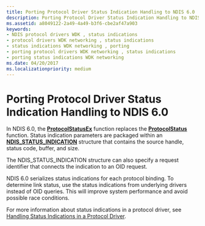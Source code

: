 ```yaml
---
title: Porting Protocol Driver Status Indication Handling to NDIS 6.0
description: Porting Protocol Driver Status Indication Handling to NDIS 6.0
ms.assetid: a8049122-2a49-4a49-b3f6-cbe2af47a903
keywords:
- NDIS protocol drivers WDK , status indications
- protocol drivers WDK networking , status indications
- status indications WDK networking , porting
- porting protocol drivers WDK networking , status indications
- porting status indications WDK networking
ms.date: 04/20/2017
ms.localizationpriority: medium
---
```


# Porting Protocol Driver Status Indication Handling to NDIS 6.0





In NDIS 6.0, the [**ProtocolStatusEx**](https://msdn.microsoft.com/library/windows/hardware/ff570270) function replaces the [**ProtocolStatus**](https://msdn.microsoft.com/library/windows/hardware/ff563257) function. Status indication parameters are packaged within an [**NDIS\_STATUS\_INDICATION**](https://msdn.microsoft.com/library/windows/hardware/ff567373) structure that contains the source handle, status code, buffer, and size.

The NDIS\_STATUS\_INDICATION structure can also specify a request identifier that connects the indication to an OID request.

NDIS 6.0 serializes status indications for each protocol binding. To determine link status, use the status indications from underlying drivers instead of OID queries. This will improve system performance and avoid possible race conditions.

For more information about status indications in a protocol driver, see [Handling Status Indications in a Protocol Driver](handling-status-indications-in-a-protocol-driver.md).

 

 






